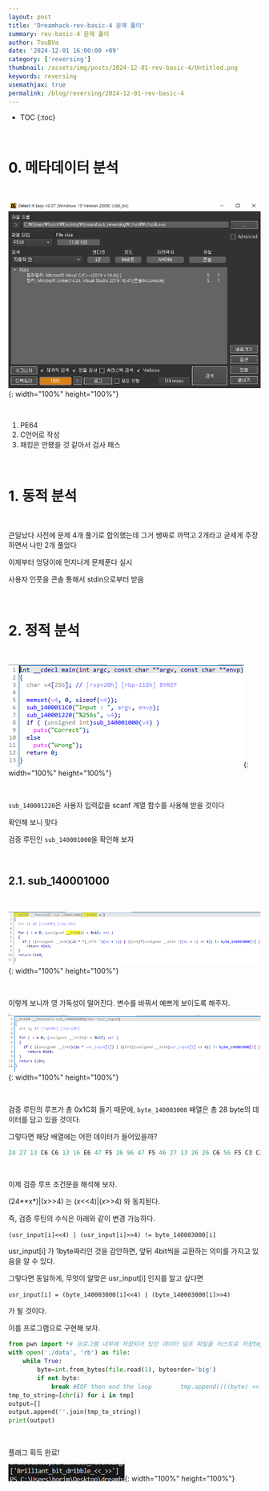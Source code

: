 ```yaml
---
layout: post
title: 'Dreamhack-rev-basic-4 문제 풀이'
summary: rev-basic-4 문제 풀이
author: TouBVa
date: '2024-12-01 16:00:00 +09'
category: ['reversing']
thumbnail: /assets/img/posts/2024-12-01-rev-basic-4/Untitled.png
keywords: reversing
usemathjax: true
permalink: /blog/reversing/2024-12-01-rev-basic-4
---
```


* TOC
{:toc}

<br>

# 0. 메타데이터 분석

<br>

![/assets/img/posts/2024-12-01-rev-basic-4/Untitled.png](/assets/img/posts/2024-12-01-rev-basic-4/Untitled.png){: width="100%" height="100%"}

<br>

1. PE64
2. C언어로 작성
3. 패킹은 안됐을 것 같아서 검사 패스

<br>

# 1. 동적 분석

<br>

큰일났다 사전에 문제 4개 풀기로 합의했는데 그거 쌩짜로 까먹고 2개라고 굳세게 주장하면서 나만 2개 풀었다

이제부터 엉덩이에 먼지나게 문제푼다 실시

사용자 인풋을 콘솔 통해서 stdin으로부터 받음

<br>

# 2. 정적 분석

<br>

![/assets/img/posts/2024-12-01-rev-basic-4/Untitled_1.png](/assets/img/posts/2024-12-01-rev-basic-4/Untitled_1.png){: width="100%" height="100%"}

<br>

`sub_140001220`은 사용자 입력값을 scanf 계열 함수를 사용해 받을 것이다

확인해 보니 맞다

검증 루틴인 `sub_140001000`을 확인해 보자

<br>

## 2.1. sub_140001000

<br>

![/assets/img/posts/2024-12-01-rev-basic-4/Untitled_2.png](/assets/img/posts/2024-12-01-rev-basic-4/Untitled_2.png){: width="100%" height="100%"}

<br>

이렇게 보니까 영 가독성이 떨어진다. 변수를 바꿔서 예쁘게 보이도록 해주자.

![/assets/img/posts/2024-12-01-rev-basic-4/Untitled_3.png](/assets/img/posts/2024-12-01-rev-basic-4/Untitled_3.png){: width="100%" height="100%"}

<br>

검증 루틴의 루프가 총 0x1C회 돌기 때문에, `byte_140003000` 배열은 총 28 byte의 데이터를 담고 있을 것이다.

그렇다면 해당 배열에는 어떤 데이터가 들어있을까?

```c
24 27 13 C6 C6 13 16 E6 47 F5 26 96 47 F5 46 27 13 26 26 C6 56 F5 C3 C3 F5 E3 E3 00
```
<br>

이제 검증 루프 조건문을 해석해 보자.

(24**x*)|(*x*>>4) 는 (*x*<<4)|(*x*>>4) 와 동치된다.

즉, 검증 루틴의 수식은 아래와 같이 변경 가능하다.

`(usr_input[i]<<4) | (usr_input[i]>>4) != byte_140003000[i]`

usr_input[i] 가 1byte짜리인 것을 감안하면, 앞뒤 4bit씩을 교환하는 의미를 가지고 있음을 알 수 있다.

그렇다면 동일하게, 무엇이 알맞은 usr_input[i] 인지를 알고 싶다면

`usr_input[i] = (byte_140003000[i]<<4) | (byte_140003000[i]>>4)`

가 될 것이다.

이를 프로그램으로 구현해 보자.

```python
from pwn import *# 프로그램 내부에 저장되어 있던 데이터 덤프 파일을 리스트로 저장tmp=[]
with open('./data', 'rb') as file:
    while True:
        byte=int.from_bytes(file.read(1), byteorder='big')
        if not byte:
            break #EOF then end the loop        tmp.append((((byte) << 4)&0xFF)|((byte) >> 4))
tmp_to_string=[chr(i) for i in tmp]
output=[]
output.append(''.join(tmp_to_string))
print(output)
```
<br>

플래그 획득 완료!

![/assets/img/posts/2024-12-01-rev-basic-4/Untitled_4.png](/assets/img/posts/2024-12-01-rev-basic-4/Untitled_4.png){: width="100%" height="100%"}